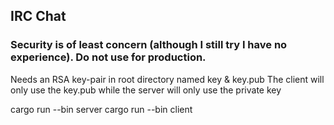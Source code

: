 ## IRC Chat
### Security is of least concern (although I still try I have no experience). Do not use for production.

Needs an RSA key-pair in root directory named key & key.pub
The client will only use the key.pub while the server will only use the private key

cargo run --bin server
cargo run --bin client